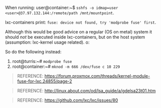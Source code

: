 When running: user@container:~$ `sshfs -o idmap=user <user>@37.97.132.144:/remote/path /mnt/mountpoint`.

lxc-containers print: `fuse: device not found, try 'modprobe fuse' first`.

Although this would be good advice on a regular (OS on metal) system it should _not_ be executed inside lxc-containers, but on the host system (assumption: lxc-kernel usage related).
o:

So do the following instead:

1. root@turris:~# `modprobe fuse`
2. root@container:~# `mknod -m 666 /dev/fuse c 10 229`

> REFERENCE: https://forum.proxmox.com/threads/kernel-module-fuse-for-lxc.24855/page-2

> REFERENCE: http://linux.about.com/od/lsa_guide/a/gdelsa23t01.htm

> REFERENCE: https://github.com/lxc/lxc/issues/80
